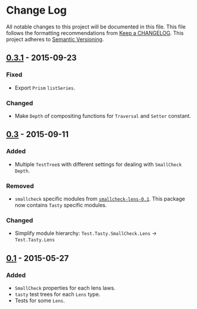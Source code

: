 # Change Log
All notable changes to this project will be documented in this file. This file
follows the formatting recommendations from [Keep a
CHANGELOG](http://keepachangelog.com/). This project adheres to [Semantic
Versioning](http://semver.org/).

## [0.3.1] - 2015-09-23
### Fixed
- Export `Prism` `listSeries`.

### Changed
- Make `Depth` of compositing functions for `Traversal` and `Setter` constant.

## [0.3] - 2015-09-11
### Added
- Multiple `TestTree`s with different settings for dealing with `SmallCheck`
  `Depth`.

### Removed
- `smallcheck` specific modules from
  [`smallcheck-lens-0.1`](https://hackage.haskell.org/package/smallcheck-lens-0.1).
  This package now contains `Tasty` specific modules.

### Changed
- Simplify module hierarchy: `Test.Tasty.SmallCheck.Lens` -> `Test.Tasty.Lens`

## [0.1] - 2015-05-27
### Added
- `SmallCheck` properties for each lens laws.
- `tasty` test trees for each `Lens` type.
- Tests for some `Lens`.

[0.3.1]: https://github.com/jdnavarro/tasty-lens/compare/v0.3...v0.3.1
[0.3]: https://github.com/jdnavarro/tasty-lens/compare/v0.1...v0.3
[0.1]: https://github.com/jdnavarro/tasty-lens/compare/1df060...v0.1

